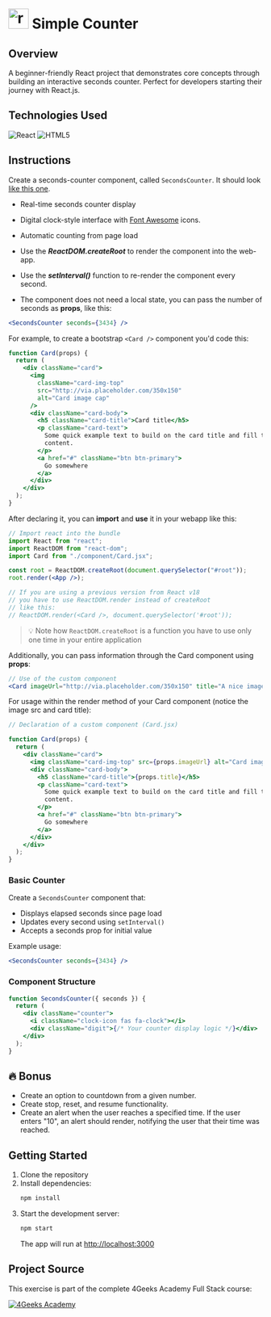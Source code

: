 # <img src="https://skillicons.dev/icons?i=react" height="40" alt="react logo"  /> Simple Counter

## Overview

A beginner-friendly React project that demonstrates core concepts through building an interactive seconds counter. Perfect for developers starting their journey with React.js.

## Technologies Used

![React](https://img.shields.io/badge/React-20232A?style=for-the-badge&logo=react&logoColor=61DAFB)
![HTML5](https://img.shields.io/badge/CSS3-E34F26?style=for-the-badge&logo=css3&logoColor=white)

## Instructions

Create a seconds-counter component, called `SecondsCounter`. It should look [like this one](https://github.com/breatheco-de/exercise-simple-counter-react/blob/master/preview.gif).

- Real-time seconds counter display
- Digital clock-style interface with [Font Awesome](https://fontawesome.com/) icons.
- Automatic counting from page load

- Use the **_ReactDOM.createRoot_** to render the component into the web-app.
- Use the **_setInterval()_** function to re-render the component every second.
- The component does not need a local state, you can pass the number of seconds as **props**, like this:

```jsx
<SecondsCounter seconds={3434} />
```

For example, to create a bootstrap `<Card />` component you'd code this:

```jsx
function Card(props) {
  return (
    <div className="card">
      <img
        className="card-img-top"
        src="http://via.placeholder.com/350x150"
        alt="Card image cap"
      />
      <div className="card-body">
        <h5 className="card-title">Card title</h5>
        <p className="card-text">
          Some quick example text to build on the card title and fill the card's
          content.
        </p>
        <a href="#" className="btn btn-primary">
          Go somewhere
        </a>
      </div>
    </div>
  );
}
```

After declaring it, you can **import** and **use** it in your webapp like this:

```jsx
// Import react into the bundle
import React from "react";
import ReactDOM from "react-dom";
import Card from "./component/Card.jsx";

const root = ReactDOM.createRoot(document.querySelector("#root"));
root.render(<App />);

// If you are using a previous version from React v18
// you have to use ReactDOM.render instead of createRoot
// like this:
// ReactDOM.render(<Card />, document.querySelector('#root'));
```

> 💡 Note how `ReactDOM.createRoot` is a function you have to use only one time in your entire application

Additionally, you can pass information through the Card component using **props**:

```jsx
// Use of the custom component
<Card imageUrl="http://via.placeholder.com/350x150" title="A nice image" />
```

For usage within the render method of your Card component (notice the image src and card title):

```jsx
// Declaration of a custom component (Card.jsx)

function Card(props) {
  return (
    <div className="card">
      <img className="card-img-top" src={props.imageUrl} alt="Card image cap" />
      <div className="card-body">
        <h5 className="card-title">{props.title}</h5>
        <p className="card-text">
          Some quick example text to build on the card title and fill the card's
          content.
        </p>
        <a href="#" className="btn btn-primary">
          Go somewhere
        </a>
      </div>
    </div>
  );
}
```

### Basic Counter

Create a `SecondsCounter` component that:

- Displays elapsed seconds since page load
- Updates every second using `setInterval()`
- Accepts a seconds prop for initial value

Example usage:

```jsx
<SecondsCounter seconds={3434} />
```

### Component Structure

```jsx
function SecondsCounter({ seconds }) {
  return (
    <div className="counter">
      <i className="clock-icon fas fa-clock"></i>
      <div className="digit">{/* Your counter display logic */}</div>
    </div>
  );
}
```

## 🔥 Bonus

- Create an option to countdown from a given number.
- Create stop, reset, and resume functionality.
- Create an alert when the user reaches a specified time. If the user enters "10", an alert should render, notifying the user that their time was reached.

## Getting Started

1. Clone the repository
2. Install dependencies:
   ```bash
   npm install
   ```
3. Start the development server:
   ```bash
   npm start
   ```
   The app will run at [http://localhost:3000](http://localhost:3000)

## Project Source

This exercise is part of the complete 4Geeks Academy Full Stack course:

[![4Geeks Academy](https://img.shields.io/badge/4Geeks%20Academy-blue.svg)](https://4geeks.com/interactive-coding-tutorial/todo-list)
